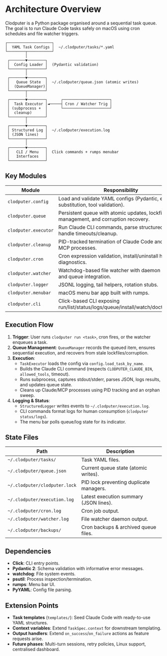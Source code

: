 # Architecture Overview

Clodputer is a Python package organised around a sequential task queue. The goal is to run Claude Code tasks safely on macOS using cron schedules and file watcher triggers.

```
┌────────────────────┐
│  YAML Task Configs │  ~/.clodputer/tasks/*.yaml
└────────┬───────────┘
         │
 ┌───────▼────────┐
 │  Config Loader │  (Pydantic validation)
 └───────┬────────┘
         │
 ┌───────▼────────┐
 │   Queue State  │  ~/.clodputer/queue.json (atomic writes)
 │  (QueueManager)│
 └───────┬────────┘
         │
 ┌───────▼────────┐      ┌─────────────────────┐
 │  Task Executor │◄─────┤ Cron / Watcher Trig │
 │ (subprocess +  │      └─────────────────────┘
 │  cleanup)      │
 └───────┬────────┘
         │
 ┌───────▼────────┐
 │ Structured Log │  ~/.clodputer/execution.log
 │ (JSON lines)   │
 └───────┬────────┘
         │
 ┌───────▼────────┐
 │   CLI / Menu   │  Click commands + rumps menubar
 │   Interfaces   │
 └────────────────┘
```

## Key Modules

| Module                    | Responsibility                                                                      |
|---------------------------|--------------------------------------------------------------------------------------|
| `clodputer.config`        | Load and validate YAML configs (Pydantic, env substitution, tool validation).        |
| `clodputer.queue`         | Persistent queue with atomic updates, lockfile management, and corruption recovery.  |
| `clodputer.executor`      | Run Claude CLI commands, parse structured output, handle timeouts/cleanup.          |
| `clodputer.cleanup`       | PID-tracked termination of Claude Code and child MCP processes.                     |
| `clodputer.cron`          | Cron expression validation, install/uninstall helpers, diagnostics.                 |
| `clodputer.watcher`       | Watchdog-based file watcher with daemon mode and queue integration.                 |
| `clodputer.logger`        | JSONL logging, tail helpers, rotation stubs.                                         |
| `clodputer.menubar`       | macOS menu bar app built with rumps.                                                 |
| `clodputer.cli`           | Click-based CLI exposing run/list/status/logs/queue/install/watch/doctor/menu.      |

## Execution Flow

1. **Trigger**: User runs `clodputer run <task>`, cron fires, or the watcher enqueues a task.
2. **Queue Management**: `QueueManager` records the queued item, ensures sequential execution, and recovers from stale lockfiles/corruption.
3. **Execution**:
   - `TaskExecutor` loads the config via `config.load_task_by_name`.
   - Builds the Claude CLI command (respects `CLODPUTER_CLAUDE_BIN`, `allowed_tools`, timeout).
   - Runs subprocess, captures stdout/stderr, parses JSON, logs results, and updates queue state.
   - Cleans up Claude/MCP processes using PID tracking and an orphan sweep.
4. **Logging & Status**:
   - `StructuredLogger` writes events to `~/.clodputer/execution.log`.
   - CLI commands format logs for human consumption (`clodputer status/logs`).
   - The menu bar polls queue/log state for its indicator.

## State Files

| Path                             | Description                                 |
|----------------------------------|---------------------------------------------|
| `~/.clodputer/tasks/`            | Task YAML files.                            |
| `~/.clodputer/queue.json`        | Current queue state (atomic writes).        |
| `~/.clodputer/clodputer.lock`    | PID lock preventing duplicate managers.     |
| `~/.clodputer/execution.log`     | Latest execution summary (JSON lines).      |
| `~/.clodputer/cron.log`          | Cron job output.                            |
| `~/.clodputer/watcher.log`       | File watcher daemon output.                 |
| `~/.clodputer/backups/`          | Cron backups & archived queue files.        |

## Dependencies

- **Click**: CLI entry points.
- **Pydantic 2**: Schema validation with informative error messages.
- **watchdog**: File system events.
- **psutil**: Process inspection/termination.
- **rumps**: Menu bar UI.
- **PyYAML**: Config file parsing.

## Extension Points

- **Task templates** (`templates/`): Seed Claude Code with ready-to-use YAML structures.
- **Context variables**: Extend `TaskSpec.context` for downstream templating.
- **Output handlers**: Extend `on_success`/`on_failure` actions as feature requests arise.
- **Future phases**: Multi-turn sessions, retry policies, Linux support, centralised dashboard.
